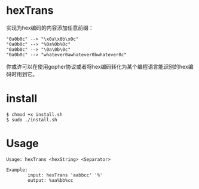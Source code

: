 # hexTrans

实现为hex编码的内容添加任意前缀：

```
"0a0b0c" --> "\x0a\x0b\x0c"
"0a0b0c" --> "%0a%0b%0c"
"0a0b0c" --> "\0a\0b\0c"
"0a0b0c" --> "whatever0awhatever0bwhatever0c"
```

你或许可以在使用gopher协议或者将hex编码转化为某个编程语言能识别的hex编码时用到它。

# install

```shell
$ chmod +x install.sh
$ sudo ./install.sh
```

# Usage

```
Usage: hexTrans <hexString> <Separator>

Example: 
        input: hexTrans 'aabbcc' '%'
        output: %aa%bb%cc
```

